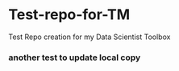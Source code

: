 # Test-repo-for-TM
Test Repo creation for my Data Scientist Toolbox
### another test to update local copy
